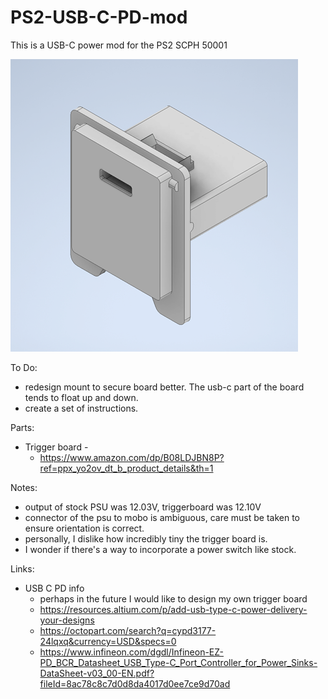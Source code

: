 # PS2-USB-C-PD-mod

This is a USB-C power mod for the PS2 SCPH 50001

![sample](images/preview1.png)

To Do:
 - redesign mount to secure board better. The usb-c part of the board tends to float up and down.
 - create a set of instructions.

Parts:
  - Trigger board -
    - https://www.amazon.com/dp/B08LDJBN8P?ref=ppx_yo2ov_dt_b_product_details&th=1

Notes: 
  - output of stock PSU was 12.03V, triggerboard was 12.10V
  - connector of the psu to mobo is ambiguous, care must be taken to ensure orientation is correct.
  - personally, I dislike how incredibly tiny the trigger board is.
  - I wonder if there's a way to incorporate a power switch like stock.

Links:
 - USB C PD info
   - perhaps in the future I would like to design my own trigger board
   - https://resources.altium.com/p/add-usb-type-c-power-delivery-your-designs
   - https://octopart.com/search?q=cypd3177-24lqxq&currency=USD&specs=0
   - https://www.infineon.com/dgdl/Infineon-EZ-PD_BCR_Datasheet_USB_Type-C_Port_Controller_for_Power_Sinks-DataSheet-v03_00-EN.pdf?fileId=8ac78c8c7d0d8da4017d0ee7ce9d70ad
